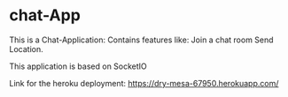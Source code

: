 # chat-App
This is a Chat-Application:
Contains features like:
  Join a chat room
  Send Location.

This application is based on SocketIO

Link for the heroku deployment: https://dry-mesa-67950.herokuapp.com/
